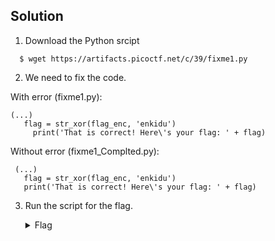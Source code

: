 ## Solution
1. Download the Python srcipt
  ```
    $ wget https://artifacts.picoctf.net/c/39/fixme1.py
  ```
 2. We need to fix the code.

With error (fixme1.py):
 ```
 (...)
    flag = str_xor(flag_enc, 'enkidu')
      print('That is correct! Here\'s your flag: ' + flag)
 ```
 Without error (fixme1_Complted.py):
   ```
    (...)
      flag = str_xor(flag_enc, 'enkidu')
      print('That is correct! Here\'s your flag: ' + flag)
 ```
 3. Run the script for the flag.
    <details>
       <summary> Flag </summary>
  
         picoCTF{1nd3nt1ty_cr1515_182342f7}
  
   </details>
